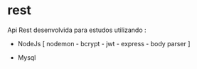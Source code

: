 # rest
Api Rest desenvolvida para estudos utilizando :

* NodeJs [ nodemon - bcrypt - jwt - express - body parser ] 
  
* Mysql


